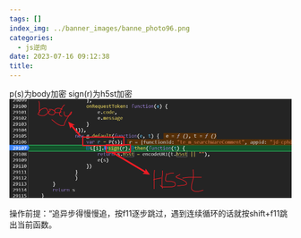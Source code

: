 ```yaml
---
tags: []
index_img: ../banner_images/banne_photo96.png
categories:
  - js逆向
date: 2023-07-16 09:12:38
title:
---
```


p(s)为body加密
sign(r)为h5st加密
![](../Pasted%20image%2020230716091309.png)


操作前提：“追异步得慢慢追，按f11逐步跳过，遇到连续循环的话就按shift+f11跳出当前函数。
